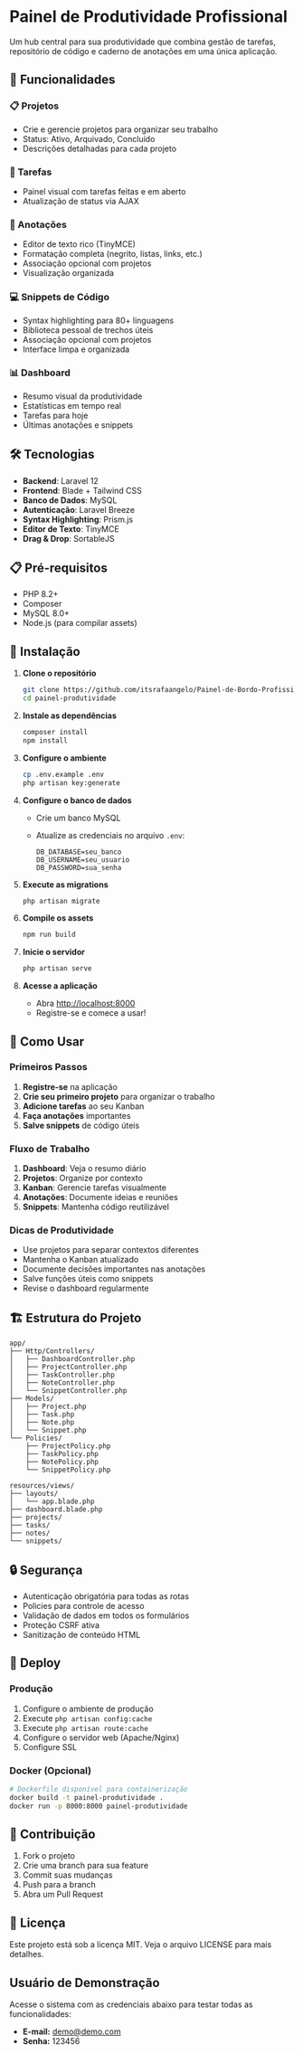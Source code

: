 # Painel de Produtividade Profissional

Um hub central para sua produtividade que combina gestão de tarefas, repositório de código e caderno de anotações em uma única aplicação.

## 🚀 Funcionalidades

### 📋 Projetos

-   Crie e gerencie projetos para organizar seu trabalho
-   Status: Ativo, Arquivado, Concluído
-   Descrições detalhadas para cada projeto

### 📝 Tarefas

-   Painel visual com tarefas feitas e em aberto
-   Atualização de status via AJAX

### 📖 Anotações

-   Editor de texto rico (TinyMCE)
-   Formatação completa (negrito, listas, links, etc.)
-   Associação opcional com projetos
-   Visualização organizada

### 💻 Snippets de Código

-   Syntax highlighting para 80+ linguagens
-   Biblioteca pessoal de trechos úteis
-   Associação opcional com projetos
-   Interface limpa e organizada

### 📊 Dashboard

-   Resumo visual da produtividade
-   Estatísticas em tempo real
-   Tarefas para hoje
-   Últimas anotações e snippets

## 🛠️ Tecnologias

-   **Backend**: Laravel 12
-   **Frontend**: Blade + Tailwind CSS
-   **Banco de Dados**: MySQL
-   **Autenticação**: Laravel Breeze
-   **Syntax Highlighting**: Prism.js
-   **Editor de Texto**: TinyMCE
-   **Drag & Drop**: SortableJS

## 📋 Pré-requisitos

-   PHP 8.2+
-   Composer
-   MySQL 8.0+
-   Node.js (para compilar assets)

## 🔧 Instalação

1. **Clone o repositório**

    ```bash
    git clone https://github.com/itsrafaangelo/Painel-de-Bordo-Profissional.git
    cd painel-produtividade
    ```

2. **Instale as dependências**

    ```bash
    composer install
    npm install
    ```

3. **Configure o ambiente**

    ```bash
    cp .env.example .env
    php artisan key:generate
    ```

4. **Configure o banco de dados**

    - Crie um banco MySQL
    - Atualize as credenciais no arquivo `.env`:

        ```env
        DB_DATABASE=seu_banco
        DB_USERNAME=seu_usuario
        DB_PASSWORD=sua_senha
        ```

5. **Execute as migrations**

    ```bash
    php artisan migrate
    ```

6. **Compile os assets**

    ```bash
    npm run build
    ```

7. **Inicie o servidor**

    ```bash
    php artisan serve
    ```

8. **Acesse a aplicação**
    - Abra <http://localhost:8000>
    - Registre-se e comece a usar!

## 🎯 Como Usar

### Primeiros Passos

1. **Registre-se** na aplicação
2. **Crie seu primeiro projeto** para organizar o trabalho
3. **Adicione tarefas** ao seu Kanban
4. **Faça anotações** importantes
5. **Salve snippets** de código úteis

### Fluxo de Trabalho

1. **Dashboard**: Veja o resumo diário
2. **Projetos**: Organize por contexto
3. **Kanban**: Gerencie tarefas visualmente
4. **Anotações**: Documente ideias e reuniões
5. **Snippets**: Mantenha código reutilizável

### Dicas de Produtividade

-   Use projetos para separar contextos diferentes
-   Mantenha o Kanban atualizado
-   Documente decisões importantes nas anotações
-   Salve funções úteis como snippets
-   Revise o dashboard regularmente

## 🏗️ Estrutura do Projeto

```
app/
├── Http/Controllers/
│   ├── DashboardController.php
│   ├── ProjectController.php
│   ├── TaskController.php
│   ├── NoteController.php
│   └── SnippetController.php
├── Models/
│   ├── Project.php
│   ├── Task.php
│   ├── Note.php
│   └── Snippet.php
└── Policies/
    ├── ProjectPolicy.php
    ├── TaskPolicy.php
    ├── NotePolicy.php
    └── SnippetPolicy.php

resources/views/
├── layouts/
│   └── app.blade.php
├── dashboard.blade.php
├── projects/
├── tasks/
├── notes/
└── snippets/
```

## 🔒 Segurança

-   Autenticação obrigatória para todas as rotas
-   Policies para controle de acesso
-   Validação de dados em todos os formulários
-   Proteção CSRF ativa
-   Sanitização de conteúdo HTML

## 🚀 Deploy

### Produção

1. Configure o ambiente de produção
2. Execute `php artisan config:cache`
3. Execute `php artisan route:cache`
4. Configure o servidor web (Apache/Nginx)
5. Configure SSL

### Docker (Opcional)

```bash
# Dockerfile disponível para containerização
docker build -t painel-produtividade .
docker run -p 8000:8000 painel-produtividade
```

## 🤝 Contribuição

1. Fork o projeto
2. Crie uma branch para sua feature
3. Commit suas mudanças
4. Push para a branch
5. Abra um Pull Request

## 📝 Licença

Este projeto está sob a licença MIT. Veja o arquivo LICENSE para mais detalhes.

## Usuário de Demonstração

Acesse o sistema com as credenciais abaixo para testar todas as funcionalidades:

-   **E-mail:** <demo@demo.com>
-   **Senha:** 123456
